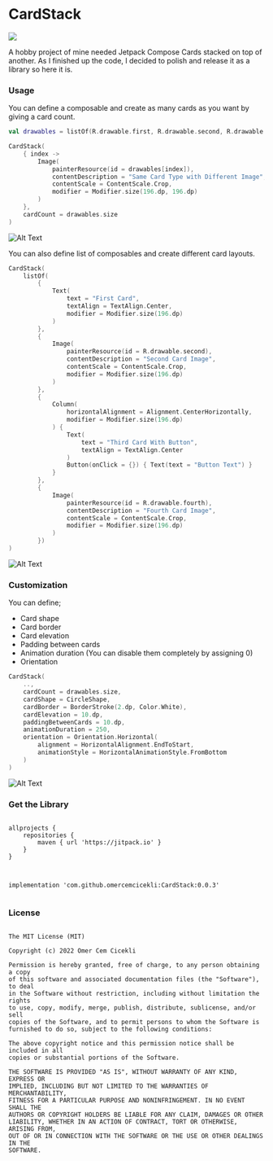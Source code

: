 # CardStack

[![](https://jitpack.io/v/omercemcicekli/CardStack.svg)](https://jitpack.io/#omercemcicekli/CardStack)

A hobby project of mine needed Jetpack Compose Cards stacked on top of another. As I finished up the code, I decided to polish and release it as a library so here it is.

### Usage

You can define a composable and create as many cards as you want by giving a card count.

```kotlin
val drawables = listOf(R.drawable.first, R.drawable.second, R.drawable.third, R.drawable.fourth)

CardStack(
    { index ->
        Image(
            painterResource(id = drawables[index]),
            contentDescription = "Same Card Type with Different Image",
            contentScale = ContentScale.Crop,
            modifier = Modifier.size(196.dp, 196.dp)
        )
    },
    cardCount = drawables.size
)
```

![Alt Text](https://media.giphy.com/media/4XHSwUus1A71tOOnnA/giphy.gif)

You can also define list of composables and create different card layouts.

```kotlin
CardStack(
    listOf(
        {
            Text(
                text = "First Card",
                textAlign = TextAlign.Center,
                modifier = Modifier.size(196.dp)
            )
        },
        {
            Image(
                painterResource(id = R.drawable.second),
                contentDescription = "Second Card Image",
                contentScale = ContentScale.Crop,
                modifier = Modifier.size(196.dp)
            )
        },
        {
            Column(
                horizontalAlignment = Alignment.CenterHorizontally,
                modifier = Modifier.size(196.dp)
            ) {
                Text(
                    text = "Third Card With Button",
                    textAlign = TextAlign.Center
                )
                Button(onClick = {}) { Text(text = "Button Text") }
            }
        },
        {
            Image(
                painterResource(id = R.drawable.fourth),
                contentDescription = "Fourth Card Image",
                contentScale = ContentScale.Crop,
                modifier = Modifier.size(196.dp)
            )
        })
)
```
                             
![Alt Text](https://media.giphy.com/media/0csGgiP6l8tqVTGa6H/giphy.gif)

                         
### Customization

You can define;

* Card shape
* Card border
* Card elevation
* Padding between cards
* Animation duration (You can disable them completely by assigning 0)
* Orientation

```kotlin
CardStack(
	..,
	cardCount = drawables.size,
	cardShape = CircleShape,
	cardBorder = BorderStroke(2.dp, Color.White),
	cardElevation = 10.dp,
	paddingBetweenCards = 10.dp,
	animationDuration = 250,
	orientation = Orientation.Horizontal(
	    alignment = HorizontalAlignment.EndToStart,
	    animationStyle = HorizontalAnimationStyle.FromBottom
	)
)
```
	
![Alt Text](https://media.giphy.com/media/OyIkBjyyKSJ2VJTDQo/giphy.gif)

### Get the Library

<pre>
<code>
allprojects {
	repositories {
		maven { url 'https://jitpack.io' }
	}
}
	</code></pre>

<pre>
<code>
implementation 'com.github.omercemcicekli:CardStack:0.0.3'
	</code></pre>

### License

<pre>
<code>
The MIT License (MIT)
	
Copyright (c) 2022 Omer Cem Cicekli
	
Permission is hereby granted, free of charge, to any person obtaining a copy
of this software and associated documentation files (the "Software"), to deal
in the Software without restriction, including without limitation the rights
to use, copy, modify, merge, publish, distribute, sublicense, and/or sell
copies of the Software, and to permit persons to whom the Software is
furnished to do so, subject to the following conditions:
	
The above copyright notice and this permission notice shall be included in all
copies or substantial portions of the Software.
	
THE SOFTWARE IS PROVIDED "AS IS", WITHOUT WARRANTY OF ANY KIND, EXPRESS OR
IMPLIED, INCLUDING BUT NOT LIMITED TO THE WARRANTIES OF MERCHANTABILITY,
FITNESS FOR A PARTICULAR PURPOSE AND NONINFRINGEMENT. IN NO EVENT SHALL THE
AUTHORS OR COPYRIGHT HOLDERS BE LIABLE FOR ANY CLAIM, DAMAGES OR OTHER
LIABILITY, WHETHER IN AN ACTION OF CONTRACT, TORT OR OTHERWISE, ARISING FROM,
OUT OF OR IN CONNECTION WITH THE SOFTWARE OR THE USE OR OTHER DEALINGS IN THE
SOFTWARE.
	</code></pre>



